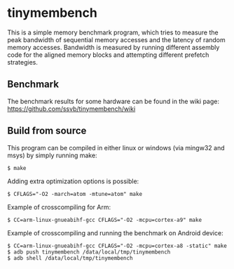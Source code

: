 # tinymembench

This is a simple memory benchmark program, which tries to measure the peak
bandwidth of sequential memory accesses and the latency of random memory
accesses. Bandwidth is measured by running different assembly code for
the aligned memory blocks and attempting different prefetch strategies.

## Benchmark

The benchmark results for some hardware can be found in the wiki page:
    https://github.com/ssvb/tinymembench/wiki

## Build from source

This program can be compiled in either linux or windows (via mingw32 and msys)
by simply running make:
```shell
$ make
```

Adding extra optimization options is possible:
```shell
$ CFLAGS="-O2 -march=atom -mtune=atom" make
```

Example of crosscompiling for Arm:
```shell
$ CC=arm-linux-gnueabihf-gcc CFLAGS="-O2 -mcpu=cortex-a9" make
```

Example of crosscompiling and running the benchmark on Android device:
```shell
$ CC=arm-linux-gnueabihf-gcc CFLAGS="-O2 -mcpu=cortex-a8 -static" make
$ adb push tinymembench /data/local/tmp/tinymembench
$ adb shell /data/local/tmp/tinymembench
```
